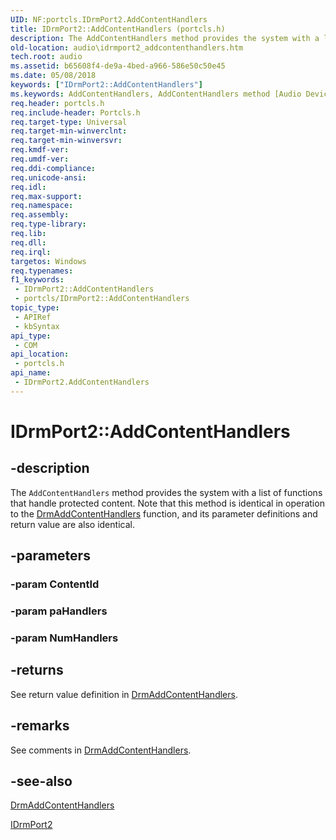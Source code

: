 ```yaml
---
UID: NF:portcls.IDrmPort2.AddContentHandlers
title: IDrmPort2::AddContentHandlers (portcls.h)
description: The AddContentHandlers method provides the system with a list of functions that handle protected content.
old-location: audio\idrmport2_addcontenthandlers.htm
tech.root: audio
ms.assetid: b65608f4-de9a-4bed-a966-586e50c50e45
ms.date: 05/08/2018
keywords: ["IDrmPort2::AddContentHandlers"]
ms.keywords: AddContentHandlers, AddContentHandlers method [Audio Devices], AddContentHandlers method [Audio Devices],IDrmPort2 interface, IDrmPort2 interface [Audio Devices],AddContentHandlers method, IDrmPort2.AddContentHandlers, IDrmPort2::AddContentHandlers, audio.idrmport2_addcontenthandlers, audmp-routines_f2bbb2e7-eed1-4ffd-93d9-050dcb6b0b60.xml, portcls/IDrmPort2::AddContentHandlers
req.header: portcls.h
req.include-header: Portcls.h
req.target-type: Universal
req.target-min-winverclnt: 
req.target-min-winversvr: 
req.kmdf-ver: 
req.umdf-ver: 
req.ddi-compliance: 
req.unicode-ansi: 
req.idl: 
req.max-support: 
req.namespace: 
req.assembly: 
req.type-library: 
req.lib: 
req.dll: 
req.irql: 
targetos: Windows
req.typenames: 
f1_keywords:
 - IDrmPort2::AddContentHandlers
 - portcls/IDrmPort2::AddContentHandlers
topic_type:
 - APIRef
 - kbSyntax
api_type:
 - COM
api_location:
 - portcls.h
api_name:
 - IDrmPort2.AddContentHandlers
---
```


# IDrmPort2::AddContentHandlers


## -description

The <code>AddContentHandlers</code> method provides the system with a list of functions that handle protected content. Note that this method is identical in operation to the <a href="/windows-hardware/drivers/ddi/drmk/nf-drmk-drmaddcontenthandlers">DrmAddContentHandlers</a> function, and its parameter definitions and return value are also identical.

## -parameters

### -param ContentId

### -param paHandlers

### -param NumHandlers

## -returns

See return value definition in <a href="/windows-hardware/drivers/ddi/drmk/nf-drmk-drmaddcontenthandlers">DrmAddContentHandlers</a>.

## -remarks

See comments in <a href="/windows-hardware/drivers/ddi/drmk/nf-drmk-drmaddcontenthandlers">DrmAddContentHandlers</a>.

## -see-also

<a href="/windows-hardware/drivers/ddi/drmk/nf-drmk-drmaddcontenthandlers">DrmAddContentHandlers</a>



<a href="/windows-hardware/drivers/ddi/portcls/nn-portcls-idrmport2">IDrmPort2</a>